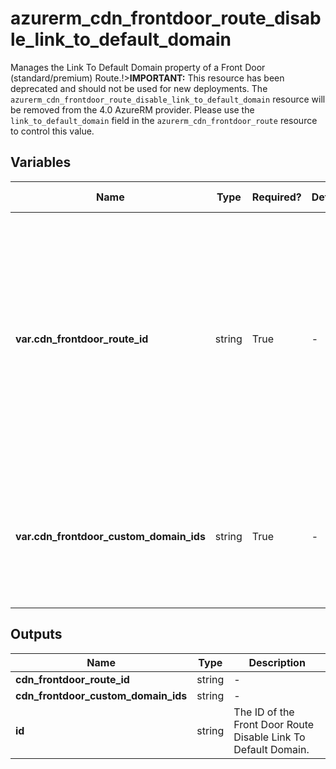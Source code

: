 # azurerm_cdn_frontdoor_route_disable_link_to_default_domain

Manages the Link To Default Domain property of a Front Door (standard/premium) Route.!>**IMPORTANT:** This resource has been deprecated and should not be used for new deployments. The `azurerm_cdn_frontdoor_route_disable_link_to_default_domain` resource will be removed from the 4.0 AzureRM provider. Please use the `link_to_default_domain` field in the `azurerm_cdn_frontdoor_route` resource to control this value.

## Variables

| Name | Type | Required? | Default  | possible values | Description |
| ---- | ---- | --------- | -------- | ----------- | ----------- |
| **var.cdn_frontdoor_route_id** | string | True | -  |  -  | The resource ID of the Front Door Route where the Link To Default Domain property should be `disabled`. Changing this forces a new Front Door Route Disable Link To Default Domain to be created. | 
| **var.cdn_frontdoor_custom_domain_ids** | string | True | -  |  -  | The resource IDs of the Front Door Custom Domains which are associated with this Front Door Route. | 



## Outputs

| Name | Type | Description |
| ---- | ---- | --------- | 
| **cdn_frontdoor_route_id** | string  | - | 
| **cdn_frontdoor_custom_domain_ids** | string  | - | 
| **id** | string  | The ID of the Front Door Route Disable Link To Default Domain. | 